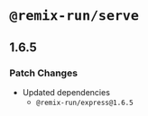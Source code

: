# `@remix-run/serve`

## 1.6.5

### Patch Changes

- Updated dependencies
  - `@remix-run/express@1.6.5`
